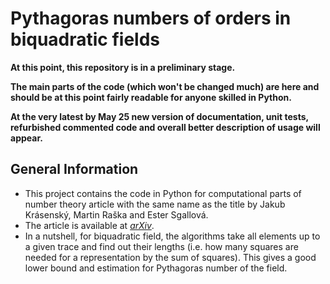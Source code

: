 # Pythagoras numbers of orders in biquadratic fields
**At this point, this repository is in a preliminary stage.**

**The main parts of the code (which won't be changed much) are here and should be at this point fairly readable for anyone skilled in Python.**

**At the very latest by May 25 new version of documentation, unit tests, refurbished commented code and overall better description of usage will appear.**

## General Information
- This project contains the code in Python for computational parts of number theory article with the same name as the title by Jakub Krásenský, Martin Raška and Ester Sgallová.
- The article is available at [_arXiv_](https://arxiv.org/abs/2105.08860).
- In a nutshell, for biquadratic field, the algorithms take all elements up to a given trace and find out their lengths (i.e. how many squares are needed for a representation by the sum of squares). This gives a good lower bound and estimation for Pythagoras number of the field.


